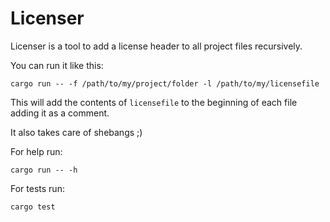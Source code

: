 # Licenser

Licenser is a tool to add a license header to all project files recursively.

You can run it like this:
```
cargo run -- -f /path/to/my/project/folder -l /path/to/my/licensefile
````

This will add the contents of `licensefile` to the beginning of each file
adding it as a comment.

It also takes care of shebangs ;)

For help run:
```
cargo run -- -h
````

For tests run:
```
cargo test
````
